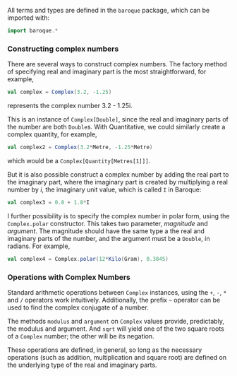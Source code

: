All terms and types are defined in the `baroque` package, which can be imported
with:
```scala
import baroque.*
```

### Constructing complex numbers

There are several ways to construct complex numbers. The factory method of
specifying real and imaginary part is the most straightforward, for example,
```scala
val complex = Complex(3.2, -1.25)
```
represents the complex number 3.2 - 1.25i.

This is an instance of `Complex[Double]`, since the real and imaginary parts of
the number are both `Double`s. With Quantitative, we could similarly create a
complex quantity, for example,
```scala
val complex2 = Complex(3.2*Metre, -1.25*Metre)
```
which would be a `Complex[Quantity[Metres[1]]]`.

But it is also possible construct a complex number by adding the real part to
the imaginary part, where the imaginary part is created by multiplying a real
number by _i_, the imaginary unit value, which is called `I` in Baroque:
```scala
val complex3 = 0.8 + 1.8*I
```

I further possibility is to specify the complex number in polar form, using the
`Complex.polar` constructor. This takes two parameter, _magnitude_ and
_argument_. The magnitude should have the same type a the real and imaginary
parts of the number, and the argument must be a `Double`, in radians. For
example,
```scala
val complex4 = Complex.polar(12*Kilo(Gram), 0.3845)
```

### Operations with Complex Numbers

Standard arithmetic operations between `Complex` instances, using the `+`, `-`,
`*` and `/` operators work intuitively. Additionally, the prefix `~` operator
can be used to find the complex conjugate of a number.

The methods `modulus` and `argument` on `Complex` values provide, predictably,
the modulus and argument. And `sqrt` will yield one of the two square roots of
a `Complex` number; the other will be its negation.

These operations are defined, in general, so long as the necessary operations
(such as addition, multiplication and square root) are defined on the
underlying type of the real and imaginary parts.


